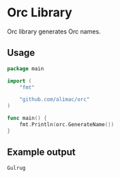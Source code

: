 # Orc Library

Orc library generates Orc names.

## Usage

``` go
package main

import (
	"fmt"

	"github.com/alimac/orc"
)

func main() {
	fmt.Println(orc.GenerateName())
}
```

## Example output

```
Gulrug
```
